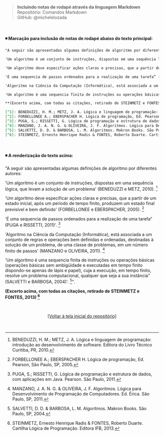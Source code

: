 > **Incluindo notas de rodapé através da linguagem Markdown**      
> Repositório: Comandos Markdown  
> GitHub: @michelelozada
&nbsp;
     
&nbsp; 
#### :black_medium_small_square: Marcação para inclusão de notas de rodapé abaixo do texto principal:
```markdown
"A seguir são apresentadas algumas definições de algoritmo por diferentes autores:

'Um algoritmo é um conjunto de instruções, dispostas em uma sequência lógica, que levam a solução de um problema' (BENEDUZZI e METZ, 2010). [^1]

'Um algoritmo deve especificar ações claras e precisas, que a partir de um estado inicial, após um período de tempo finito, produzem um estado final previsível e bem definido' (FORBELLONEE e EBERSPACHER, 2005). [^2]

'É uma sequencia de passos ordenados para a realização de uma tarefa” (PUGA e RISSETTI, 2011)'. [^3]

'Algoritmo na Ciência da Computação (Informática), está associada a um conjunto de regras e operações bem definidas e ordenadas, destinadas à solução de um problema, de uma classe de problemas, em um número finito de passos' (MANZANO e OLIVEIRA, 2011). [^4]

'Um algoritmo é uma sequencia finita de instruções ou operações básicas (operações básicas sem ambigüidade e executadas em tempo finito dispondo-se apenas de lápis e papel), cuja a execução, em tempo finito, resolve um problema computacional, qualquer que seja a sua instância” (SALVETTI e BARBOSA, 2004)'. [^5]".

**(Excerto acima, com todas as citações, retirado de STEINMETZ e FONTES, 2013) [^6]**

[^1]: BENEDUZZI, H. M.; METZ, J. A. Lógica e linguagem de programação: introdução ao desenvolvimento de software. Editora do Livro Técnico Curitiba, PR, 2010.
[^2]: FORBELLONEE A.; EBERSPACHER H. Lógica de programação, Ed. Pearson, São Paulo, SP, 2005.
[^3]: PUGA, S.; RISSETTI, G. Lógica de programação e estrutura de dados, com aplicações em Java. Pearson. São Paulo, 2011.
[^4]: MANZANO, J. A. N. G. & OLIVEIRA, J. F. Algoritmos. Lógica para Desenvolvimento de Programação de Computadores. Ed. Érica. São Paulo, SP, 2011.
[^5]: SALVETTI, D. D. & BARBOSA, L. M. Algoritmos. Makron Books. São Paulo, SP, 2004.
[^6]: STEINMETZ, Ernesto Henrique Radis & FONTES, Roberto Duarte. Cartilha Lógica de Programação. Editora IFB, 2013. 
```
&nbsp; 
#### :black_medium_small_square: A renderização do texto acima:
"A seguir são apresentadas algumas definições de algoritmo por diferentes autores:

'Um algoritmo é um conjunto de instruções, dispostas em uma sequência lógica, que levam a solução de um problema' (BENEDUZZI e METZ, 2010). [^1]

'Um algoritmo deve especificar ações claras e precisas, que a partir de um estado inicial, após um período de tempo finito, produzem um estado final previsível e bem definido' (FORBELLONEE e EBERSPACHER, 2005). [^2]

'É uma sequencia de passos ordenados para a realização de uma tarefa” (PUGA e RISSETTI, 2011)'. [^3]

'Algoritmo na Ciência da Computação (Informática), está associada a um conjunto de regras e operações bem definidas e ordenadas, destinadas à solução de um problema, de uma classe de problemas, em um número finito de passos' (MANZANO e OLIVEIRA, 2011). [^4]

'Um algoritmo é uma sequencia finita de instruções ou operações básicas (operações básicas sem ambigüidade e executadas em tempo finito dispondo-se apenas de lápis e papel), cuja a execução, em tempo finito, resolve um problema computacional, qualquer que seja a sua instância” (SALVETTI e BARBOSA, 2004)'. [^5]".

**(Excerto acima, com todas as citações, retirado de STEINMETZ e FONTES, 2013) [^6]**

[^1]: BENEDUZZI, H. M.; METZ, J. A. Lógica e linguagem de programação: introdução ao desenvolvimento de software. Editora do Livro Técnico Curitiba, PR, 2010.
[^2]: FORBELLONEE A.; EBERSPACHER H. Lógica de programação, Ed. Pearson, São Paulo, SP, 2005.
[^3]: PUGA, S.; RISSETTI, G. Lógica de programação e estrutura de dados, com aplicações em Java. Pearson. São Paulo, 2011.
[^4]: MANZANO, J. A. N. G. & OLIVEIRA, J. F. Algoritmos. Lógica para Desenvolvimento de Programação de Computadores. Ed. Érica. São Paulo, SP, 2011.
[^5]: SALVETTI, D. D. & BARBOSA, L. M. Algoritmos. Makron Books. São Paulo, SP, 2004.
[^6]: STEINMETZ, Ernesto Henrique Radis & FONTES, Roberto Duarte. Cartilha Lógica de Programação. Editora IFB, 2013. 

&nbsp;

<div align="center">
<a href="https://github.com/michelelozada/Comandos-Markdown">[Voltar à tela inicial do repositório]</a>

&nbsp;

</div>